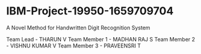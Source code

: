 # IBM-Project-19950-1659709704
A Novel Method for Handwritten Digit Recognition System

Team Lead - THARUN V
Team Member 1 - MADHAN RAJ S
Team Member 2 - VISHNU KUMAR V
Team Member 3 - PRAVEENSRI T
